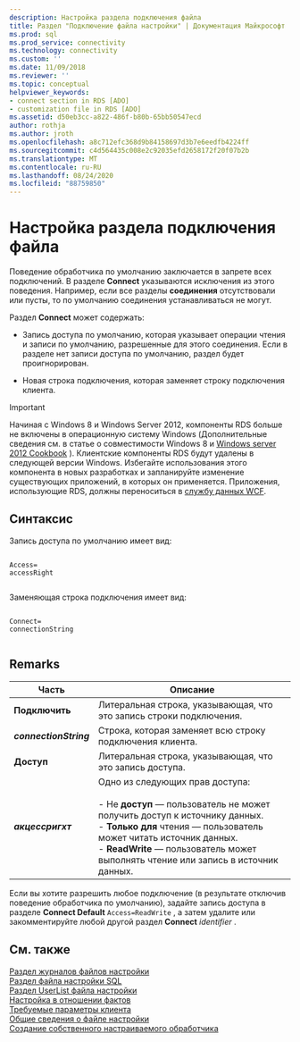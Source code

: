 ```yaml
---
description: Настройка раздела подключения файла
title: Раздел "Подключение файла настройки" | Документация Майкрософт
ms.prod: sql
ms.prod_service: connectivity
ms.technology: connectivity
ms.custom: ''
ms.date: 11/09/2018
ms.reviewer: ''
ms.topic: conceptual
helpviewer_keywords:
- connect section in RDS [ADO]
- customization file in RDS [ADO]
ms.assetid: d50eb3cc-a822-486f-b80b-65bb50547ecd
author: rothja
ms.author: jroth
ms.openlocfilehash: a8c712efc368d9b84158697d3b7e6eedfb4224ff
ms.sourcegitcommit: c4d564435c008e2c92035efd2658172f20f07b2b
ms.translationtype: MT
ms.contentlocale: ru-RU
ms.lasthandoff: 08/24/2020
ms.locfileid: "88759850"
---
```

# <a name="customization-file-connect-section"></a>Настройка раздела подключения файла
Поведение обработчика по умолчанию заключается в запрете всех подключений. В разделе **Connect** указываются исключения из этого поведения. Например, если все разделы **соединения** отсутствовали или пусты, то по умолчанию соединения устанавливаться не могут.  
  
 Раздел **Connect** может содержать:  
  
-   Запись доступа по умолчанию, которая указывает операции чтения и записи по умолчанию, разрешенные для этого соединения. Если в разделе нет записи доступа по умолчанию, раздел будет проигнорирован.  
  
-   Новая строка подключения, которая заменяет строку подключения клиента.  
  
> [!IMPORTANT]
>  Начиная с Windows 8 и Windows Server 2012, компоненты RDS больше не включены в операционную систему Windows (Дополнительные сведения см. в статье о совместимости Windows 8 и [Windows server 2012 Cookbook](https://www.microsoft.com/download/details.aspx?id=27416) ). Клиентские компоненты RDS будут удалены в следующей версии Windows. Избегайте использования этого компонента в новых разработках и запланируйте изменение существующих приложений, в которых он применяется. Приложения, использующие RDS, должны переноситься в [службу данных WCF](https://go.microsoft.com/fwlink/?LinkId=199565).  
  
## <a name="syntax"></a>Синтаксис  
 Запись доступа по умолчанию имеет вид:  
  
```console
  
Access=  
accessRight  
  
```  
  
 Заменяющая строка подключения имеет вид:  
  
```console
  
Connect=  
connectionString  
  
```  
  
## <a name="remarks"></a>Remarks  
  
|Часть|Описание|  
|----------|-----------------|  
|**Подключить**|Литеральная строка, указывающая, что это запись строки подключения.|  
|**_connectionString_**|Строка, которая заменяет всю строку подключения клиента.|  
|**Доступ**|Литеральная строка, указывающая, что это запись доступа.|  
|**_акцессригхт_**|Одно из следующих прав доступа:<br /><br /> -   Не **доступ** — пользователь не может получить доступ к источнику данных.<br />-   **Только для** чтения — пользователь может читать источник данных.<br />-   **ReadWrite** — пользователь может выполнять чтение или запись в источник данных.|  
  
 Если вы хотите разрешить любое подключение (в результате отключив поведение обработчика по умолчанию), задайте запись доступа в разделе **Connect Default** `Access=ReadWrite` , а затем удалите или закомментируйте любой другой раздел **Connect** _identifier_ .  
  
## <a name="see-also"></a>См. также  
 [Раздел журналов файлов настройки](./customization-file-logs-section.md)   
 [Раздел файла настройки SQL](./customization-file-sql-section.md)   
 [Раздел UserList файла настройки](./customization-file-userlist-section.md)   
 [Настройка в отношении фактов](./datafactory-customization.md)   
 [Требуемые параметры клиента](./required-client-settings.md)   
 [Общие сведения о файле настройки](./understanding-the-customization-file.md)   
 [Создание собственного настраиваемого обработчика](./writing-your-own-customized-handler.md)